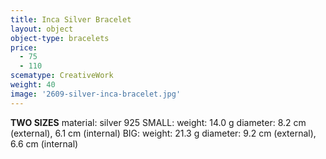 ```yaml
---
title: Inca Silver Bracelet
layout: object
object-type: bracelets
price:
  - 75
  - 110
scematype: CreativeWork
weight: 40
image: '2609-silver-inca-bracelet.jpg'
---
```


**TWO SIZES**
material: silver 925
SMALL:
weight: 14.0 g
diameter: 8.2 cm (external), 6.1 cm (internal)
BIG:
weight: 21.3 g
diameter: 9.2 cm (external), 6.6 cm (internal)
